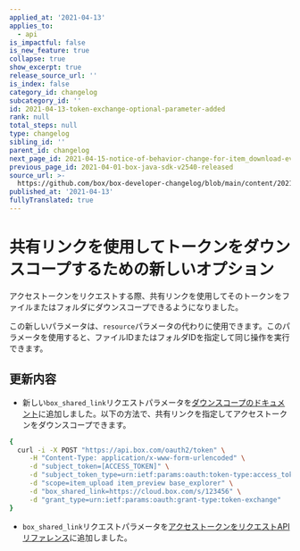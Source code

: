 ```yaml
---
applied_at: '2021-04-13'
applies_to:
  - api
is_impactful: false
is_new_feature: true
collapse: true
show_excerpt: true
release_source_url: ''
is_index: false
category_id: changelog
subcategory_id: ''
id: 2021-04-13-token-exchange-optional-parameter-added
rank: null
total_steps: null
type: changelog
sibling_id: ''
parent_id: changelog
next_page_id: 2021-04-15-notice-of-behavior-change-for-item_download-events
previous_page_id: 2021-04-01-box-java-sdk-v2540-released
source_url: >-
  https://github.com/box/box-developer-changelog/blob/main/content/2021/04-13-token-exchange-optional-parameter-added.md
published_at: '2021-04-13'
fullyTranslated: true
---
```

# 共有リンクを使用してトークンをダウンスコープするための新しいオプション

アクセストークンをリクエストする際、共有リンクを使用してそのトークンをファイルまたはフォルダにダウンスコープできるようになりました。

この新しいパラメータは、`resource`パラメータの代わりに使用できます。このパラメータを使用すると、ファイルIDまたはフォルダIDを指定して同じ操作を実行できます。

<!-- more -->

## 更新内容

* 新しい`box_shared_link`リクエストパラメータを[ダウンスコープのドキュメント][1]に追加しました。以下の方法で、共有リンクを指定してアクセストークンをダウンスコープできます。

```bash
{
  curl -i -X POST "https://api.box.com/oauth2/token" \
     -H "Content-Type: application/x-www-form-urlencoded" \
     -d "subject_token=[ACCESS_TOKEN]" \
     -d "subject_token_type=urn:ietf:params:oauth:token-type:access_token" \
     -d "scope=item_upload item_preview base_explorer" \
     -d "box_shared_link=https://cloud.box.com/s/123456" \
     -d "grant_type=urn:ietf:params:oauth:grant-type:token-exchange"
}
```

* `box_shared_link`リクエストパラメータを[アクセストークンをリクエストAPIリファレンス][2]に追加しました。

[1]: https://developer.box.com/guides/authentication/access-tokens/downscope/#downscoping-in-practice

[2]: https://developer.box.com/reference/post-oauth2-token/#request
